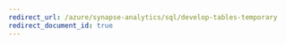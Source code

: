 ```yaml
---
redirect_url: /azure/synapse-analytics/sql/develop-tables-temporary
redirect_document_id: true
---
```

